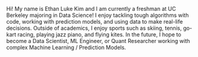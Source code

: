 Hi! My name is Ethan Luke Kim and I am currently a freshman at UC Berkeley majoring in Data Science! 
I enjoy tackling tough algorithms with code, working with prediction models, and using data to make 
real-life decisions. Outside of academics, I enjoy sports such as skiing, tennis, go-kart racing, playing 
jazz piano, and flying kites. In the future, I hope to become a Data Scientist, ML Engineer, 
or Quant Researcher working with complex Machine Learning / Prediction Models. 
